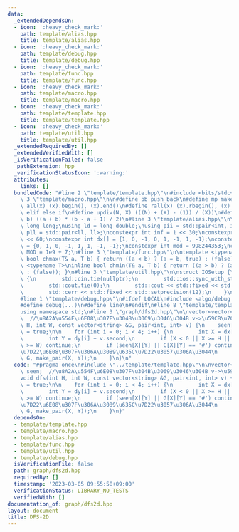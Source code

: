 ```yaml
---
data:
  _extendedDependsOn:
  - icon: ':heavy_check_mark:'
    path: template/alias.hpp
    title: template/alias.hpp
  - icon: ':heavy_check_mark:'
    path: template/debug.hpp
    title: template/debug.hpp
  - icon: ':heavy_check_mark:'
    path: template/func.hpp
    title: template/func.hpp
  - icon: ':heavy_check_mark:'
    path: template/macro.hpp
    title: template/macro.hpp
  - icon: ':heavy_check_mark:'
    path: template/template.hpp
    title: template/template.hpp
  - icon: ':heavy_check_mark:'
    path: template/util.hpp
    title: template/util.hpp
  _extendedRequiredBy: []
  _extendedVerifiedWith: []
  _isVerificationFailed: false
  _pathExtension: hpp
  _verificationStatusIcon: ':warning:'
  attributes:
    links: []
  bundledCode: "#line 2 \"template/template.hpp\"\n#include <bits/stdc++.h>\n#line\
    \ 3 \"template/macro.hpp\"\n\n#define pb push_back\n#define mp make_pair\n#define\
    \ all(x) (x).begin(), (x).end()\n#define rall(x) (x).rbegin(), (x).rend()\n#define\
    \ elif else if\n#define updiv(N, X) (((N) + (X) - (1)) / (X))\n#define sigma(a,\
    \ b) ((a + b) * (b - a + 1) / 2)\n#line 3 \"template/alias.hpp\"\n\nusing ll =\
    \ long long;\nusing ld = long double;\nusing pii = std::pair<int, int>;\nusing\
    \ pll = std::pair<ll, ll>;\nconstexpr int inf = 1 << 30;\nconstexpr ll INF = 1LL\
    \ << 60;\nconstexpr int dx[] = {1, 0, -1, 0, 1, -1, 1, -1};\nconstexpr int dy[]\
    \ = {0, 1, 0, -1, 1, 1, -1, -1};\nconstexpr int mod = 998244353;\nconstexpr int\
    \ MOD = 1e9 + 7;\n#line 3 \"template/func.hpp\"\n\ntemplate <typename T>\ninline\
    \ bool chmax(T& a, T b) { return ((a < b) ? (a = b, true) : (false)); }\ntemplate\
    \ <typename T>\ninline bool chmin(T& a, T b) { return ((a > b) ? (a = b, true)\
    \ : (false)); }\n#line 3 \"template/util.hpp\"\n\nstruct IOSetup {\n    IOSetup()\
    \ {\n        std::cin.tie(nullptr);\n        std::ios::sync_with_stdio(false);\n\
    \        std::cout.tie(0);\n        std::cout << std::fixed << std::setprecision(12);\n\
    \        std::cerr << std::fixed << std::setprecision(12);\n    }\n} IOSetup;\n\
    #line 1 \"template/debug.hpp\"\n#ifdef LOCAL\n#include <algo/debug.hpp>\n#else\n\
    #define debug(...)\n#define line\n#endif\n#line 8 \"template/template.hpp\"\n\
    using namespace std;\n#line 3 \"graph/dfs2d.hpp\"\n\nvector<vector<bool>> seen;\
    \  //\u8A2A\u554F\u6E08\u307F\u304B\u3069\u3046\u304B v->\u59CB\u70B9\nvoid dfs(int\
    \ H, int W, const vector<string> &G, pair<int, int> v) {\n    seen[v.first][v.second]\
    \ = true;\n\n    for (int i = 0; i < 4; i++) {\n        int X = dx[i] + v.first;\n\
    \        int Y = dy[i] + v.second;\n        if (X < 0 || X >= H || Y < 0 || Y\
    \ >= W) continue;\n        if (seen[X][Y] || G[X][Y] == '#') continue;  //\u63A2\
    \u7D22\u6E08\u307F\u306A\u3089\u635C\u7D22\u3057\u306A\u3044\n        dfs(H, W,\
    \ G, make_pair(X, Y));\n    }\n}\n"
  code: "#pragma once\n#include \"../template/template.hpp\"\n\nvector<vector<bool>>\
    \ seen;  //\u8A2A\u554F\u6E08\u307F\u304B\u3069\u3046\u304B v->\u59CB\u70B9\n\
    void dfs(int H, int W, const vector<string> &G, pair<int, int> v) {\n    seen[v.first][v.second]\
    \ = true;\n\n    for (int i = 0; i < 4; i++) {\n        int X = dx[i] + v.first;\n\
    \        int Y = dy[i] + v.second;\n        if (X < 0 || X >= H || Y < 0 || Y\
    \ >= W) continue;\n        if (seen[X][Y] || G[X][Y] == '#') continue;  //\u63A2\
    \u7D22\u6E08\u307F\u306A\u3089\u635C\u7D22\u3057\u306A\u3044\n        dfs(H, W,\
    \ G, make_pair(X, Y));\n    }\n}"
  dependsOn:
  - template/template.hpp
  - template/macro.hpp
  - template/alias.hpp
  - template/func.hpp
  - template/util.hpp
  - template/debug.hpp
  isVerificationFile: false
  path: graph/dfs2d.hpp
  requiredBy: []
  timestamp: '2023-03-05 09:55:58+09:00'
  verificationStatus: LIBRARY_NO_TESTS
  verifiedWith: []
documentation_of: graph/dfs2d.hpp
layout: document
title: DFS-2D
---
```

